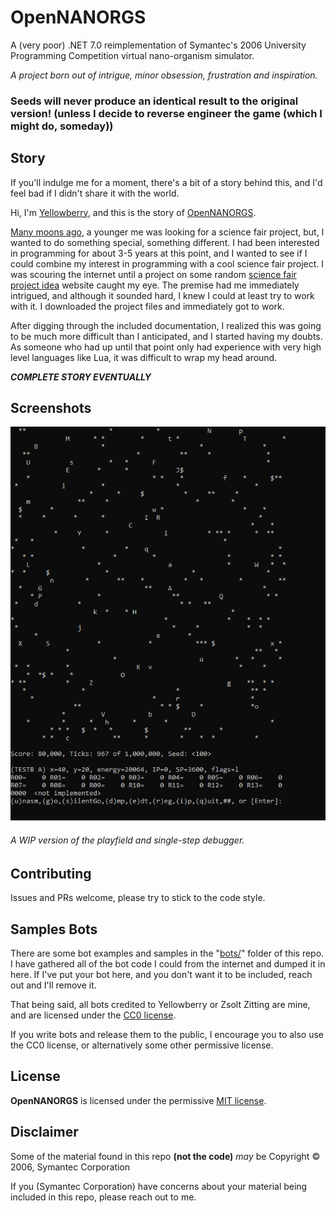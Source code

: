 ﻿# OpenNANORGS

A (very poor) .NET 7.0 reimplementation of Symantec's 2006
University Programming Competition virtual nano-organism simulator.

*A project born out of intrigue, minor obsession, frustration and inspiration.* 

### Seeds will never produce an identical result to the original version! (unless I decide to reverse engineer the game (which I might do, someday))

## Story

If you'll indulge me for a moment, there's a bit of a story behind this,
and I'd feel bad if I didn't share it with the world.

Hi, I'm [Yellowberry](https://github.com/YellowberryHN), and this is
the story of [OpenNANORGS](https://github.com/YellowberryHN/OpenNANORGS).

[Many moons ago](# "apparently sometime around 1384988829"), a younger me
was looking for a science fair project, but, I wanted to do something special,
something different. I had been interested in programming for about 3-5 years
at this point, and I wanted to see if I could combine my interest in programming
with a cool science fair project. I was scouring the internet until a project on
some random [science fair project idea][1] website caught my eye. The premise had
me immediately intrigued, and although it sounded hard, I knew I could at least
try to work with it. I downloaded the project files and immediately got to work.

After digging through the included documentation, I realized this was going to be
much more difficult than I anticipated, and I started having my doubts. As someone
who had up until that point only had experience with very high level languages like
Lua, it was difficult to wrap my head around.

***COMPLETE STORY EVENTUALLY***

[1]: <https://www.sciencebuddies.org/science-fair-projects/project-ideas/CompSci_p021/computer-science/programming-nanorgs-in-a-virtual-world> "Programming NANORGs in a Virtual World"

## Screenshots

![A screenshot of the "game" running](./img/1.png)

###### A WIP version of the playfield and single-step debugger.

## Contributing

Issues and PRs welcome, please try to stick to the code style.

## Samples Bots

There are some bot examples and samples in the "[bots/](../../blob/master/bots)" folder of this repo.
I have gathered all of the bot code I could from the internet and dumped it in here. 
If I've put your bot here, and you don't want it to be included, reach out and I'll remove it.

That being said, all bots credited to Yellowberry or Zsolt Zitting are mine,
and are licensed under the [CC0 license](https://creativecommons.org/publicdomain/zero/1.0/).

If you write bots and release them to the public, I encourage you to also use the CC0 license, or 
alternatively some other permissive license.

## License 

**OpenNANORGS** is licensed under the permissive [MIT license](https://choosealicense.com/licenses/mit/).

## Disclaimer

Some of the material found in this repo **(not the code)** *may* be Copyright &copy; 2006, Symantec Corporation

If you (Symantec Corporation) have concerns about your material being included in this repo, please reach out to me.
